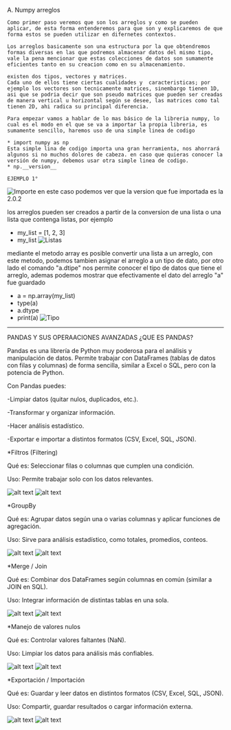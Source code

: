   A. Numpy arreglos

    Como primer paso veremos que son los arreglos y como se pueden aplicar, de esta forma entenderemos para que son y explicaremos de que forma estos se pueden utilizar en difernetes contextos.

    Los arreglos basicamente son una estructura por la que obtendremos formas diversas en las que podremos almacenar datos del mismo tipo, vale la pena mencionar que estas colecciones de datos son sumamente eficientes tanto en su creacion como en su almacenamiento.

    existen dos tipos, vectores y matrices.
    Cada uno de ellos tiene ciertas cualidades y  caracteristicas; por ejemplo los vectores son tecnicamente matrices, sinembargo tienen 1D, asi que se podria decir que son pseudo matrices que pueden ser creadas de manera vertical u horizontal según se desee, las matrices como tal tienen 2D, ahi radica su principal diferencia.
    
    Para empezar vamos a hablar de lo mas básico de la libreria numpy, lo cual es el modo en el que se va a importar la propia libreria, es sumamente sencillo, haremos uso de una simple linea de codigo
    
    * import numpy as np
    Esta simple lina de codigo importa una gran herramienta, nos ahorrará algunos si no muchos dolores de cabeza. en caso que quieras conocer la versión de numpy, debemos usar otra simple linea de codigo.
    * np.__version__

    EJEMPLO 1°
![Importe](./Importe%20de%20Numpy.png)
    en este caso podemos ver que la version que fue importada es la 2.0.2

  los arreglos pueden ser creados a partir de la conversion de una lista o una lista que contenga listas, por ejemplo
  * my_list = [1, 2, 3]
  * my_list
![Listas](/Ejemplo%20de%20listas.png)

  mediante el metodo array es posible convertir una lista a un arreglo, con este metodo, podemos tambien asignar el arreglo a un tipo de dato, por otro lado el comando "a.dtipe" nos permite conocer el tipo de datos que tiene el arreglo, ademas podemos mostrar que efectivamente el dato del arreglo "a" fue guardado

  * a = np.array(my_list)
  * type(a)
  * a.dtype 
  * print(a)
![Tipo](/Tipo%20de%20dato%20e%20impresion.png)

_______________________________________________________________________________________________________

PANDAS Y SUS OPERAACIONES AVANZADAS
¿QUE ES PANDAS?

 Pandas es una librería de Python muy poderosa para el análisis y manipulación de datos.
 Permite trabajar con DataFrames (tablas de datos con filas y columnas) de forma sencilla, similar a Excel o SQL, pero con la potencia de Python.

 Con Pandas puedes:

 -Limpiar datos (quitar nulos, duplicados, etc.).

 -Transformar y organizar información.

 -Hacer análisis estadístico.

 -Exportar e importar a distintos formatos (CSV, Excel, SQL, JSON).

  *Filtros (Filtering)

Qué es: Seleccionar filas o columnas que cumplen una condición.

Uso: Permite trabajar solo con los datos relevantes.

![alt text](image-1.png)
![alt text](/imagenes/imagefiltro2.png)

  *GroupBy

Qué es: Agrupar datos según una o varias columnas y aplicar funciones de agregación.

Uso: Sirve para análisis estadístico, como totales, promedios, conteos.

![alt text](image-2.png)
![alt text](/imagenes/imagegroupby.png)

   *Merge / Join

Qué es: Combinar dos DataFrames según columnas en común (similar a JOIN en SQL).

Uso: Integrar información de distintas tablas en una sola.

![alt text](image-3.png)
![alt text](/imagenes/imagemerge.png)

  *Manejo de valores nulos

Qué es: Controlar valores faltantes (NaN).

Uso: Limpiar los datos para análisis más confiables.

![alt text](/imagenes/image.png)
![alt text](/imagenes/imagevalires.png)

  *Exportación / Importación

Qué es: Guardar y leer datos en distintos formatos (CSV, Excel, SQL, JSON).

Uso: Compartir, guardar resultados o cargar información externa.

![alt text](/imagenes/image12.png)
![alt text](/imagenes/imageimporte.png)






